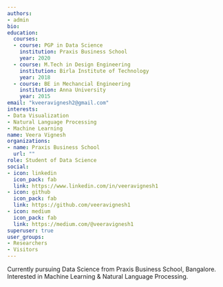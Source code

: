 ```yaml
---
authors:
- admin
bio: 
education:
  courses:
  - course: PGP in Data Science
    institution: Praxis Business School
    year: 2020
  - course: M.Tech in Design Engineering
    institution: Birla Institute of Technology
    year: 2018
  - course: BE in Mechancial Engineering
    institution: Anna University
    year: 2015
email: "kveeravignesh2@gmail.com"
interests:
- Data Visualization
- Natural Language Processing
- Machine Learning
name: Veera Vignesh
organizations:
- name: Praxis Business School
  url: ""
role: Student of Data Science
social:
- icon: linkedin
  icon_pack: fab
  link: https://www.linkedin.com/in/veeravignesh1
- icon: github
  icon_pack: fab
  link: https://github.com/veeravignesh1
- icon: medium
  icon_pack: fab
  link: https://medium.com/@veeravignesh1
superuser: true
user_groups:
- Researchers
- Visitors
---
```


Currently pursuing Data Science from Praxis Business School, Bangalore. Interested in Machine Learning & Natural Language Processing.